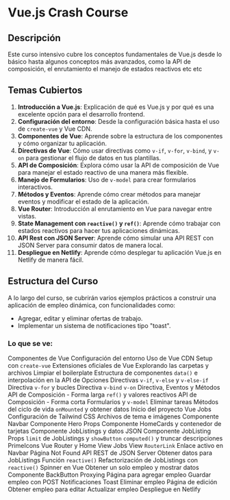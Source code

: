 # Vue.js Crash Course

## Descripción

Este curso intensivo cubre los conceptos fundamentales de Vue.js desde lo básico hasta algunos conceptos más avanzados, como la API de composición, el enrutamiento el manejo de estados reactivos etc etc

## Temas Cubiertos

1. **Introducción a Vue.js**: Explicación de qué es Vue.js y por qué es una excelente opción para el desarrollo frontend.
2. **Configuración del entorno**: Desde la configuración básica hasta el uso de `create-vue` y Vue CDN.
3. **Componentes de Vue**: Aprende sobre la estructura de los componentes y cómo organizar tu aplicación.
4. **Directivas de Vue**: Cómo usar directivas como `v-if`, `v-for`, `v-bind`, y `v-on` para gestionar el flujo de datos en tus plantillas.
5. **API de Composición**: Explora cómo usar la API de composición de Vue para manejar el estado reactivo de una manera más flexible.
6. **Manejo de Formularios**: Uso de `v-model` para crear formularios interactivos.
7. **Métodos y Eventos**: Aprende cómo crear métodos para manejar eventos y modificar el estado de la aplicación.
8. **Vue Router**: Introducción al enrutamiento en Vue para navegar entre vistas.
9. **State Management con `reactive()` y `ref()`**: Aprende cómo trabajar con estados reactivos para hacer tus aplicaciones dinámicas.
10. **API Rest con JSON Server**: Aprende cómo simular una API REST con JSON Server para consumir datos de manera local.
11. **Despliegue en Netlify**: Aprende cómo desplegar tu aplicación Vue.js en Netlify de manera fácil.

## Estructura del Curso

A lo largo del curso, se cubrirán varios ejemplos prácticos a construir una aplicación de empleo dinámica, con funcionalidades como:

- Agregar, editar y eliminar ofertas de trabajo.
- Implementar un sistema de notificaciones tipo "toast".

### Lo que se ve:

Componentes de Vue
Configuración del entorno
Uso de Vue CDN
Setup con `create-vue`
Extensiones oficiales de Vue
Explorando las carpetas y archivos
Limpiar el boilerplate
Estructura de componentes
`data()` e interpolación en la API de Opciones
Directivas `v-if`, `v-else` y `v-else-if`
Directiva `v-for` y bucles
Directiva `v-bind`
`v-on` Directiva, Eventos y Métodos
API de Composición - Forma larga
`ref()` y valores reactivos
API de Composición - Forma corta
Formularios y `v-model`
Eliminar tareas
Métodos del ciclo de vida
`onMounted` y obtener datos
Inicio del proyecto Vue Jobs
Configuración de Tailwind CSS
Archivos de tema e imágenes
Componente Navbar
Componente Hero
Props
Componente HomeCards y contenedor de tarjetas
Componente JobListings y datos JSON
Componente JobListing
Props `limit` de JobListings y `showButton`
`computed()` y truncar descripciones
PrimeIcons
Vue Router y Home View
Jobs View
`RouterLink`
Enlace activo en Navbar
Página Not Found
API REST de JSON Server
Obtener datos para JobListings
Función `reactive()`
Refactorización de JobListings con `reactive()`
Spinner en Vue
Obtener un solo empleo y mostrar datos
Componente BackButton
Proxying
Página para agregar empleo
Guardar empleo con POST
Notificaciones Toast
Eliminar empleo
Página de edición
Obtener empleo para editar
Actualizar empleo
Despliegue en Netlify
